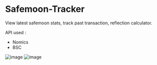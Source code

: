 # Safemoon-Tracker
View latest safemoon stats, track past transaction, reflection calculator. 

API used :
  - Nomics
  - BSC

![image](https://user-images.githubusercontent.com/36906814/131299646-3c9b85c6-960c-4ef7-9786-c0ba0f410a76.png)
![image](https://user-images.githubusercontent.com/36906814/131299708-cfa40113-2fbe-479d-82a3-e6822b249055.png)
